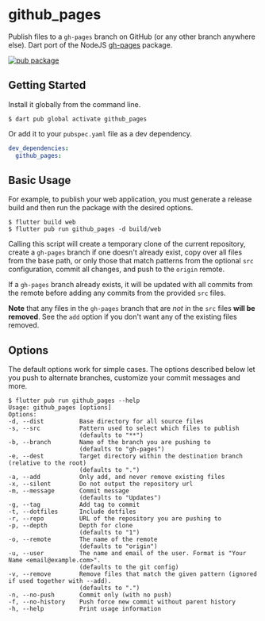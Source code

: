 # github_pages

Publish files to a `gh-pages` branch on GitHub (or any other branch anywhere else). Dart port of the NodeJS [gh-pages](https://www.npmjs.com/package/gh-pages) package.

[![pub package](https://img.shields.io/pub/v/github_pages.svg)](https://pub.dev/packages/github_pages)

## Getting Started

Install it globally from the command line.

```console
$ dart pub global activate github_pages
```

Or add it to your `pubspec.yaml` file as a dev dependency.

```yaml
dev_dependencies:
  github_pages:
```

## Basic Usage

For example, to publish your web application, you must generate a release build and then run the package with the desired options.

```console
$ flutter build web
$ flutter pub run github_pages -d build/web
```

Calling this script will create a temporary clone of the current repository, create a `gh-pages` branch if one doesn't already exist, copy over all files from the base path, or only those that match patterns from the optional `src` configuration, commit all changes, and push to the `origin` remote.

If a `gh-pages` branch already exists, it will be updated with all commits from the remote before adding any commits from the provided `src` files.

**Note** that any files in the `gh-pages` branch that are *not* in the `src` files **will be removed**.  See the `add` option if you don't want any of the existing files removed.

## Options

The default options work for simple cases. The options described below let you push to alternate branches, customize your commit messages and more.

```console
$ flutter pub run github_pages --help
Usage: github_pages [options]
Options:
-d, --dist          Base directory for all source files
-s, --src           Pattern used to select which files to publish
                    (defaults to "**")
-b, --branch        Name of the branch you are pushing to
                    (defaults to "gh-pages")
-e, --dest          Target directory within the destination branch (relative to the root)
                    (defaults to ".")
-a, --add           Only add, and never remove existing files
-x, --silent        Do not output the repository url
-m, --message       Commit message
                    (defaults to "Updates")
-g, --tag           Add tag to commit
-t, --dotfiles      Include dotfiles
-r, --repo          URL of the repository you are pushing to
-p, --depth         Depth for clone
                    (defaults to "1")
-o, --remote        The name of the remote
                    (defaults to "origin")
-u, --user          The name and email of the user. Format is "Your Name <email@example.com>".
                    (defaults to the git config)
-v, --remove        Remove files that match the given pattern (ignored if used together with --add).
                    (defaults to ".")
-n, --no-push       Commit only (with no push)
-f, --no-history    Push force new commit without parent history
-h, --help          Print usage information
```
